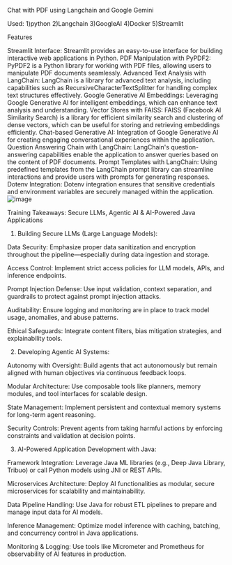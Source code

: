 Chat with PDF using Langchain and Google Gemini

Used: 
1)python
2)Langchain
3)GoogleAI
4)Docker
5)Streamlit


Features

Streamlit Interface: Streamlit provides an easy-to-use interface for building interactive web applications in Python.
PDF Manipulation with PyPDF2: PyPDF2 is a Python library for working with PDF files, allowing users to manipulate PDF documents seamlessly.
Advanced Text Analysis with LangChain: LangChain is a library for advanced text analysis, including capabilities such as RecursiveCharacterTextSplitter for handling complex text structures effectively.
Google Generative AI Embeddings: Leveraging Google Generative AI for intelligent embeddings, which can enhance text analysis and understanding.
Vector Stores with FAISS: FAISS (Facebook AI Similarity Search) is a library for efficient similarity search and clustering of dense vectors, which can be useful for storing and retrieving embeddings efficiently.
Chat-based Generative AI: Integration of Google Generative AI for creating engaging conversational experiences within the application.
Question Answering Chain with LangChain: LangChain's question-answering capabilities enable the application to answer queries based on the content of PDF documents.
Prompt Templates with LangChain: Using predefined templates from the LangChain prompt library can streamline interactions and provide users with prompts for generating responses.
Dotenv Integration: Dotenv integration ensures that sensitive credentials and environment variables are securely managed within the application.
![image](https://github.com/hellocloud-team/ragbasedchat/assets/163302215/1732d9b7-803a-4f67-b0d1-18721100fd84)





Training Takeaways: Secure LLMs, Agentic AI & AI-Powered Java Applications

1. Building Secure LLMs (Large Language Models):

Data Security: Emphasize proper data sanitization and encryption throughout the pipeline—especially during data ingestion and storage.

Access Control: Implement strict access policies for LLM models, APIs, and inference endpoints.

Prompt Injection Defense: Use input validation, context separation, and guardrails to protect against prompt injection attacks.

Auditability: Ensure logging and monitoring are in place to track model usage, anomalies, and abuse patterns.

Ethical Safeguards: Integrate content filters, bias mitigation strategies, and explainability tools.


2. Developing Agentic AI Systems:

Autonomy with Oversight: Build agents that act autonomously but remain aligned with human objectives via continuous feedback loops.

Modular Architecture: Use composable tools like planners, memory modules, and tool interfaces for scalable design.

State Management: Implement persistent and contextual memory systems for long-term agent reasoning.

Security Controls: Prevent agents from taking harmful actions by enforcing constraints and validation at decision points.


3. AI-Powered Application Development with Java:

Framework Integration: Leverage Java ML libraries (e.g., Deep Java Library, Tribuo) or call Python models using JNI or REST APIs.

Microservices Architecture: Deploy AI functionalities as modular, secure microservices for scalability and maintainability.

Data Pipeline Handling: Use Java for robust ETL pipelines to prepare and manage input data for AI models.

Inference Management: Optimize model inference with caching, batching, and concurrency control in Java applications.

Monitoring & Logging: Use tools like Micrometer and Prometheus for observability of AI features in production.




